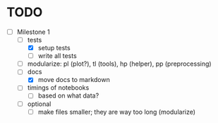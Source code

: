 # TODO

- [ ] Milestone 1
    - [ ] tests
        - [x] setup tests
        - [ ] write all tests
    - [ ] modularize: pl (plot?), tl (tools), hp (helper), pp (preprocessing)
    - [ ] docs
        - [x] move docs to markdown
    - [ ] timings of notebooks
        - [ ] based on what data?
    - [ ] optional
        - [ ] make files smaller; they are way too long (modularize)

